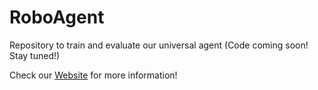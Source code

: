 # RoboAgent
Repository to train and evaluate our universal agent (Code coming soon! Stay tuned!)

Check our <a href="https://robopen.github.io" target="_blank">Website</a> for more information!
